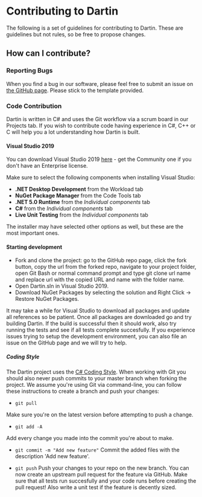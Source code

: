 # Contributing to Dartin
The following is a set of guidelines for contributing to Dartin. These are guidelines but not rules, so be free to propose changes.

## How can I contribute?

### Reporting Bugs
When you find a bug in our software, please feel free to submit an issue on [the GitHub page](https://github.com/RayBarneveldInc/Dartin/issues). Please stick to the template provided.

### Code Contribution
Dartin is written in C# and uses the Git workflow via a scrum board in our Projects tab. If you wish to contribute code having experience in C#, C++ or C will help you a lot understanding how Dartin is built.

#### Visual Studio 2019
You can download Visual Studio 2019 [here](https://visualstudio.microsoft.com/vs/) - get the Community one if you don't have an Enterprise license.

Make sure to select the following components when installing Visual Studio:

- **.NET Desktop Development** from the Workload tab
- **NuGet Package Manager** from the Code Tools tab
- **.NET 5.0 Runtime** from the *Individual components* tab
- **C#** from the *Individual components* tab
- **Live Unit Testing** from the *Individual components* tab

The installer may have selected other options as well, but these are the most important ones.

#### Starting development

- Fork and clone the project: go to the GitHub repo page, click the fork button, copy the url from the forked repo, navigate to your project folder, open Git Bash or normal command prompt and type git clone url name and replace url with the copied URL and name with the folder name.
- Open Dartin.sln in Visual Studio 2019.
- Download NuGet Packages by selecting the solution and Right Click -> Restore NuGet Packages.

It may take a while for Visual Studio to download all packages and update all references so be patient. Once all packages are downloaded go and try building Dartin. If the build is successful then it should work, also try running the tests and see if all tests complete succesfully. If you experience issues trying to setup the development environment, you can also file an issue on the GitHub page and we will try to help.

##### Coding Style
The Dartin project uses the [C# Coding Style](https://github.com/dotnet/corefx/blob/master/Documentation/coding-guidelines/coding-style.md). When working with Git you should also never push commits to your master branch when forking the project. We assume you're using Git via command-line, you can follow these instructions to create a branch and push your changes:

- `git pull`

Make sure you're on the latest version before attempting to push a change.

- `git add -A`

Add every change you made into the commit you're about to make.

- `git commit -m "Add new feature"`
Commit the added files with the description 'Add new feature'.

- `git push`
Push your changes to your repo on the new branch. You can now create an upstream pull request for the feature via GitHub. Make sure that all tests run succesfully and your code runs before creating the pull request! Also write a unit test if the feature is decently sized.
